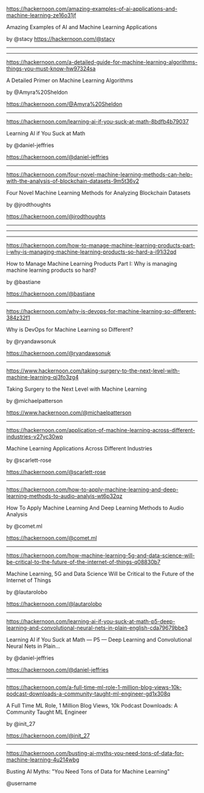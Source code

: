 https://hackernoon.com/amazing-examples-of-ai-applications-and-machine-learning-ze16o31jf

Amazing Examples of AI and Machine Learning Applications

by @stacy
https://hackernoon.com/@stacy





---








---



https://hackernoon.com/a-detailed-guide-for-machine-learning-algorithms-things-you-must-know-hw97324sa

A Detailed Primer on Machine Learning Algorithms

by @Amyra%20Sheldon

https://hackernoon.com/@Amyra%20Sheldon



---



https://hackernoon.com/learning-ai-if-you-suck-at-math-8bdfb4b79037

Learning AI if You Suck at Math

by @daniel-jeffries

https://hackernoon.com/@daniel-jeffries




---



https://hackernoon.com/four-novel-machine-learning-methods-can-help-with-the-analysis-of-blockchain-datasets-9m5t36v2

Four Novel Machine Learning Methods for Analyzing Blockchain Datasets

by @jrodthoughts

https://hackernoon.com/@jrodthoughts




---








---










---




https://hackernoon.com/how-to-manage-machine-learning-products-part-i-why-is-managing-machine-learning-products-so-hard-a-i91i32qd

How to Manage Machine Learning Products Part I: Why is managing machine learning products so hard?

by @bastiane

https://hackernoon.com/@bastiane




---




https://hackernoon.com/why-is-devops-for-machine-learning-so-different-384z32f1

Why is DevOps for Machine Learning so Different?

by @ryandawsonuk

https://hackernoon.com/@ryandawsonuk





---





https://www.hackernoon.com/taking-surgery-to-the-next-level-with-machine-learning-qj3fo3zg4

Taking Surgery to the Next Level with Machine Learning

by @michaelpatterson

https://www.hackernoon.com/@michaelpatterson




---




https://hackernoon.com/application-of-machine-learning-across-different-industries-v27yc30wp

Machine Learning Applications Across Different Industries

by @scarlett-rose

https://hackernoon.com/@scarlett-rose




---





https://hackernoon.com/how-to-apply-machine-learning-and-deep-learning-methods-to-audio-analyis-wt6p32qz

How To Apply Machine Learning And Deep Learning Methods to Audio Analysis

by @comet.ml

https://hackernoon.com/@comet.ml





---







https://hackernoon.com/how-machine-learning-5g-and-data-science-will-be-critical-to-the-future-of-the-internet-of-things-q08830b7

Machine Learning, 5G and Data Science Will be Critical to the Future of the Internet of Things

by @lautarolobo

https://hackernoon.com/@lautarolobo




---






https://hackernoon.com/learning-ai-if-you-suck-at-math-p5-deep-learning-and-convolutional-neural-nets-in-plain-english-cda79679bbe3

Learning AI if You Suck at Math — P5 — Deep Learning and Convolutional Neural Nets in Plain…

by @daniel-jeffries

https://hackernoon.com/@daniel-jeffries



---



https://hackernoon.com/a-full-time-ml-role-1-million-blog-views-10k-podcast-downloads-a-community-taught-ml-engineer-gd1x308q

A Full Time ML Role, 1 Million Blog Views, 10k Podcast Downloads: A Community Taught ML Engineer

by @init_27

https://hackernoon.com/@init_27



---









https://hackernoon.com/busting-ai-myths-you-need-tons-of-data-for-machine-learning-4u214wbg

Busting AI Myths: "You Need Tons of Data for Machine Learning"

@username
